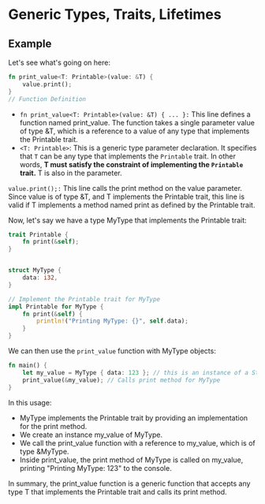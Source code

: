 # Generic Types, Traits, Lifetimes


## Example

Let's see what's going on here:

```rust
fn print_value<T: Printable>(value: &T) {
    value.print();
}
// Function Definition
```


- `fn print_value<T: Printable>(value: &T) { ... }:` This line defines a function named print_value. The function takes a single parameter value of type &T, which is a reference to a value of any type that implements the Printable trait.
- `<T: Printable>`: This is a generic type parameter declaration. It specifies that `T` can be any type that implements the `Printable` trait. In other words, **T must satisfy the constraint of implementing the `Printable` trait.** T is also in the parameter.


`value.print();:` This line calls the print method on the value parameter. Since value is of type &T, and T implements the Printable trait, this line is valid if T implements a method named print as defined by the Printable trait.

Now, let's say we have a type MyType that implements the Printable trait:

```rust
trait Printable {
    fn print(&self);
}


struct MyType {
    data: i32,
}

// Implement the Printable trait for MyType
impl Printable for MyType {
    fn print(&self) {
        println!("Printing MyType: {}", self.data);
    }
}
```

We can then use the `print_value` function with MyType objects:

```rust
fn main() {
    let my_value = MyType { data: 123 }; // this is an instance of a Struct
    print_value(&my_value); // Calls print method for MyType
}
```
In this usage:

- MyType implements the Printable trait by providing an implementation for the print method.
- We create an instance my_value of MyType.
- We call the print_value function with a reference to my_value, which is of type &MyType.
- Inside print_value, the print method of MyType is called on my_value, printing "Printing MyType: 123" to the console.

In summary, the print_value function is a generic function that accepts any type T that implements the Printable trait and calls its print method. 